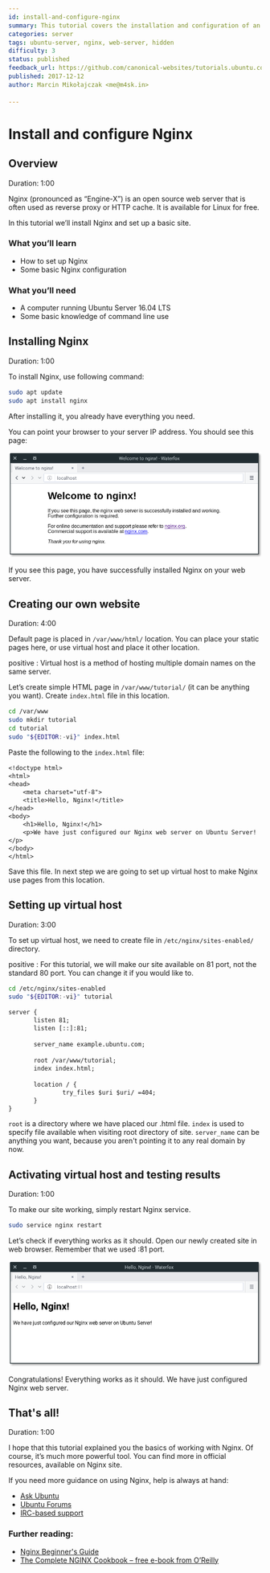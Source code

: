 ```yaml
---
id: install-and-configure-nginx
summary: This tutorial covers the installation and configuration of an Nginx web server
categories: server
tags: ubuntu-server, nginx, web-server, hidden
difficulty: 3
status: published
feedback_url: https://github.com/canonical-websites/tutorials.ubuntu.com/issues
published: 2017-12-12
author: Marcin Mikołajczak <me@m4sk.in>

---
```


# Install and configure Nginx

## Overview
Duration: 1:00

Nginx (pronounced as “Engine-X”) is an open source web server that is often used as reverse proxy or HTTP cache. It is available for Linux for free.

In this tutorial we’ll install Nginx and set up a basic site.

### What you’ll learn

  - How to set up Nginx
  - Some basic Nginx configuration

### What you’ll need

  - A computer running Ubuntu Server 16.04 LTS
  - Some basic knowledge of command line use


## Installing Nginx
Duration: 1:00

To install Nginx, use following command:

```bash
sudo apt update
sudo apt install nginx
```

After installing it, you already have everything you need.

You can point your browser to your server IP address. You should see this page:

![Welcome to nginx](images/welcome.png)

If you see this page, you have successfully installed Nginx on your web server.

## Creating our own website
Duration: 4:00

Default page is placed in `/var/www/html/` location. You can place your static pages here, or use virtual host and place it other location.

positive
: Virtual host is a method of hosting multiple domain names on the same server.

Let’s create simple HTML page in `/var/www/tutorial/` (it can be anything you want). Create `index.html` file in this location.

```bash
cd /var/www
sudo mkdir tutorial
cd tutorial
sudo "${EDITOR:-vi}" index.html
```

Paste the following to the `index.html` file:

```
<!doctype html>
<html>
<head>
    <meta charset="utf-8">
    <title>Hello, Nginx!</title>
</head>
<body>
    <h1>Hello, Nginx!</h1>
    <p>We have just configured our Nginx web server on Ubuntu Server!</p>
</body>
</html>
```

Save this file. In next step we are going to set up virtual host to make Nginx use pages from this location.


## Setting up virtual host
Duration: 3:00

To set up virtual host, we need to create file in `/etc/nginx/sites-enabled/` directory.

positive
: For this tutorial, we will make our site available on 81 port, not the standard 80 port. You can change it if you would like to.

```bash
cd /etc/nginx/sites-enabled
sudo "${EDITOR:-vi}" tutorial
```

```
server {
       listen 81;
       listen [::]:81;

       server_name example.ubuntu.com;

       root /var/www/tutorial;
       index index.html;

       location / {
               try_files $uri $uri/ =404;
       }
}
```

`root` is a directory where we have placed our .html file. `index` is used to specify file available when visiting root directory of site. `server_name` can be anything you want, because you aren't pointing it to any real domain by now.


## Activating virtual host and testing results
Duration: 1:00

To make our site working, simply restart Nginx service.

```bash
sudo service nginx restart
```

Let’s check if everything works as it should. Open our newly created site in web browser. Remember that we used :81 port.

![Final](images/final.png)

Congratulations! Everything works as it should. We have just configured Nginx web server.


## That's all!
Duration: 1:00

I hope that this tutorial explained you the basics of working with Nginx. Of course, it’s much more powerful tool. You can find more in official resources, available on Nginx site.

If you need more guidance on using Nginx, help is always at hand:

* [Ask Ubuntu][askubuntu]
* [Ubuntu Forums][forums]
* [IRC-based support][ubuntuirc]

### Further reading:

* [Nginx Beginner's Guide][nginxguide]
* [The Complete NGINX Cookbook – free e-book from O’Reilly][cookbook]

<!-- LINKS -->
[askubuntu]: https://askubuntu.com/
[forums]: https://ubuntuforums.org/
[ubuntuirc]: https://wiki.ubuntu.com/IRC/ChannelList
[nginxguide]: http://nginx.org/en/docs/beginners_guide.html
[cookbook]: https://www.nginx.com/resources/library/complete-nginx-cookbook/
